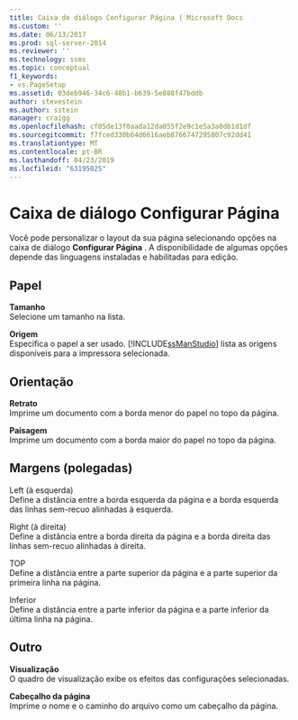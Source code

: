 ```yaml
---
title: Caixa de diálogo Configurar Página | Microsoft Docs
ms.custom: ''
ms.date: 06/13/2017
ms.prod: sql-server-2014
ms.reviewer: ''
ms.technology: ssms
ms.topic: conceptual
f1_keywords:
- vs.PageSetup
ms.assetid: 03deb946-34c6-48b1-b639-5e888f47bddb
author: stevestein
ms.author: sstein
manager: craigg
ms.openlocfilehash: cf05de13f0aada12da055f2e9c1e5a3a0db1d1df
ms.sourcegitcommit: f7fced330b64d6616aeb8766747295807c92dd41
ms.translationtype: MT
ms.contentlocale: pt-BR
ms.lasthandoff: 04/23/2019
ms.locfileid: "63195025"
---
```

# <a name="page-setup-dialog-box"></a>Caixa de diálogo Configurar Página
  Você pode personalizar o layout da sua página selecionando opções na caixa de diálogo **Configurar Página** . A disponibilidade de algumas opções depende das linguagens instaladas e habilitadas para edição.  
  
## <a name="paper"></a>Papel  
 **Tamanho**  
 Selecione um tamanho na lista.  
  
 **Origem**  
 Especifica o papel a ser usado. [!INCLUDE[ssManStudio](../../includes/ssmanstudio-md.md)] lista as origens disponíveis para a impressora selecionada.  
  
## <a name="orientation"></a>Orientação  
 **Retrato**  
 Imprime um documento com a borda menor do papel no topo da página.  
  
 **Paisagem**  
 Imprime um documento com a borda maior do papel no topo da página.  
  
## <a name="margins-inches"></a>Margens (polegadas)  
 Left (à esquerda)  
 Define a distância entre a borda esquerda da página e a borda esquerda das linhas sem-recuo alinhadas à esquerda.  
  
 Right (à direita)  
 Define a distância entre a borda direita da página e a borda direita das linhas sem-recuo alinhadas à direita.  
  
 TOP  
 Define a distância entre a parte superior da página e a parte superior da primeira linha na página.  
  
 Inferior  
 Define a distância entre a parte inferior da página e a parte inferior da última linha na página.  
  
## <a name="other"></a>Outro  
 **Visualização**  
 O quadro de visualização exibe os efeitos das configurações selecionadas.  
  
 **Cabeçalho da página**  
 Imprime o nome e o caminho do arquivo como um cabeçalho da página.  
  
  
